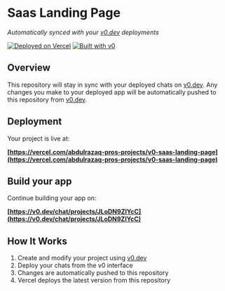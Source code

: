 # Saas Landing Page

*Automatically synced with your [v0.dev](https://v0.dev) deployments*

[![Deployed on Vercel](https://img.shields.io/badge/Deployed%20on-Vercel-black?style=for-the-badge&logo=vercel)](https://vercel.com/abdulrazaq-pros-projects/v0-saas-landing-page)
[![Built with v0](https://img.shields.io/badge/Built%20with-v0.dev-black?style=for-the-badge)](https://v0.dev/chat/projects/JLoDN9ZlYcC)

## Overview

This repository will stay in sync with your deployed chats on [v0.dev](https://v0.dev).
Any changes you make to your deployed app will be automatically pushed to this repository from [v0.dev](https://v0.dev).

## Deployment

Your project is live at:

**[https://vercel.com/abdulrazaq-pros-projects/v0-saas-landing-page](https://vercel.com/abdulrazaq-pros-projects/v0-saas-landing-page)**

## Build your app

Continue building your app on:

**[https://v0.dev/chat/projects/JLoDN9ZlYcC](https://v0.dev/chat/projects/JLoDN9ZlYcC)**

## How It Works

1. Create and modify your project using [v0.dev](https://v0.dev)
2. Deploy your chats from the v0 interface
3. Changes are automatically pushed to this repository
4. Vercel deploys the latest version from this repository